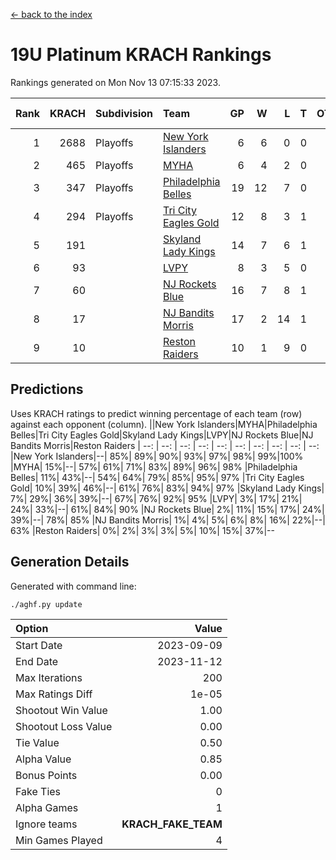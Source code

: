 [<- back to the index](readme.md)
# 19U Platinum KRACH Rankings
Rankings generated on Mon Nov 13 07:15:33 2023.

Rank|KRACH|Subdivision|Team|GP|W|L|T|OTW|OTL|SoS|Exp Wins|Win Diff
---:|---:|:---|:---|---:|---:|---:|---:|---:|---:|---:|---:|---:
1|2688|Playoffs|[New York Islanders](https://gamesheetstats.com/seasons/3663/teams/140861/schedule)|6|6|0|0|0|0|60|6.8|-0.0
2|465|Playoffs|[MYHA](https://gamesheetstats.com/seasons/3663/teams/140863/schedule)|6|4|2|0|0|0|236|4.9|0.0
3|347|Playoffs|[Philadelphia Belles](https://gamesheetstats.com/seasons/3663/teams/140864/schedule)|19|12|7|0|0|0|615|12.9|0.0
4|294|Playoffs|[Tri City Eagles Gold](https://gamesheetstats.com/seasons/3663/teams/140869/schedule)|12|8|3|1|0|0|148|9.4|0.0
5|191||[Skyland Lady Kings](https://gamesheetstats.com/seasons/3663/teams/140865/schedule)|14|7|6|1|0|0|414|8.4|0.0
6|93||[LVPY](https://gamesheetstats.com/seasons/3663/teams/140860/schedule)|8|3|5|0|0|0|195|3.9|0.0
7|60||[NJ Rockets Blue](https://gamesheetstats.com/seasons/3663/teams/140867/schedule)|16|7|8|1|0|0|573|8.4|0.0
8|17||[NJ Bandits Morris](https://gamesheetstats.com/seasons/3663/teams/140866/schedule)|17|2|14|1|0|0|434|3.4|0.0
9|10||[Reston Raiders](https://gamesheetstats.com/seasons/3663/teams/140868/schedule)|10|1|9|0|0|0|134|1.9|0.0

## Predictions
Uses KRACH ratings to predict winning percentage of each team (row) against each opponent (column).
||New York Islanders|MYHA|Philadelphia Belles|Tri City Eagles Gold|Skyland Lady Kings|LVPY|NJ Rockets Blue|NJ Bandits Morris|Reston Raiders
| --: | --: | --: | --: | --: | --: | --: | --: | --: | --: 
|New York Islanders|--| 85%| 89%| 90%| 93%| 97%| 98%| 99%|100%
|MYHA| 15%|--| 57%| 61%| 71%| 83%| 89%| 96%| 98%
|Philadelphia Belles| 11%| 43%|--| 54%| 64%| 79%| 85%| 95%| 97%
|Tri City Eagles Gold| 10%| 39%| 46%|--| 61%| 76%| 83%| 94%| 97%
|Skyland Lady Kings|  7%| 29%| 36%| 39%|--| 67%| 76%| 92%| 95%
|LVPY|  3%| 17%| 21%| 24%| 33%|--| 61%| 84%| 90%
|NJ Rockets Blue|  2%| 11%| 15%| 17%| 24%| 39%|--| 78%| 85%
|NJ Bandits Morris|  1%|  4%|  5%|  6%|  8%| 16%| 22%|--| 63%
|Reston Raiders|  0%|  2%|  3%|  3%|  5%| 10%| 15%| 37%|--

## Generation Details

Generated with command line:
```
./aghf.py update
```

| Option | Value |
| :----- | ----: |
| Start Date | 2023-09-09 |
| End Date | 2023-11-12 |
| Max Iterations | 200 |
| Max Ratings Diff | 1e-05 |
| Shootout Win Value | 1.00 |
| Shootout Loss Value | 0.00 |
| Tie Value | 0.50 |
| Alpha Value | 0.85 |
| Bonus Points | 0.00 |
| Fake Ties | 0 |
| Alpha Games | 1 |
| Ignore teams | __KRACH_FAKE_TEAM__ |
| Min Games Played | 4 |

